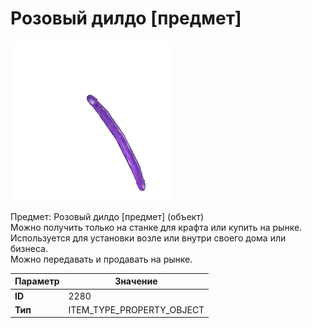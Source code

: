 # Розовый дилдо [предмет]

![Item Image](../img/2280.webp?raw=true)

Предмет: Розовый дилдо [предмет] (объект)<br>Можно получить только на станке для крафта или купить на рынке.<br>Используется для установки возле или внутри своего дома или бизнеса.<br>Можно передавать и продавать на рынке.


| Параметр | Значение |
|----------|----------|
| **ID** | 2280 |
| **Тип** | ITEM_TYPE_PROPERTY_OBJECT |

